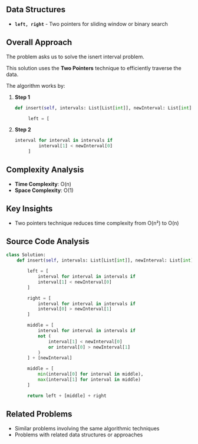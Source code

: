 ## Data Structures

* **`left, right`** - Two pointers for sliding window or binary search

## Overall Approach

The problem asks us to solve the isnert interval problem.

This solution uses the **Two Pointers** technique to efficiently traverse the data.

The algorithm works by:

1. **Step 1**
   
   ```python
   def insert(self, intervals: List[List[int]], newInterval: List[int]) -> List[List[int]]:

        left = [
   ```
2. **Step 2**
   
   ```python
   interval for interval in intervals if 
            interval[1] < newInterval[0]
        ]
   ```

## Complexity Analysis

* **Time Complexity**: O(n)
* **Space Complexity**: O(1)

## Key Insights

* Two pointers technique reduces time complexity from O(n²) to O(n)

## Source Code Analysis

```python
class Solution:
    def insert(self, intervals: List[List[int]], newInterval: List[int]) -> List[List[int]]:

        left = [
            interval for interval in intervals if 
            interval[1] < newInterval[0]
        ]

        right = [
            interval for interval in intervals if 
            interval[0] > newInterval[1]
        ]

        middle = [
            interval for interval in intervals if 
            not (
                interval[1] < newInterval[0] 
                or interval[0] > newInterval[1]
            )
        ] + [newInterval]

        middle = [
            min(interval[0] for interval in middle),
            max(interval[1] for interval in middle)
        ]

        return left + [middle] + right
```

## Related Problems

* Similar problems involving the same algorithmic techniques
* Problems with related data structures or approaches
